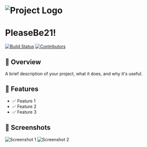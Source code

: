 # ![Project Logo](logo.jpg)

# PleaseBe21!

[![Build Status](https://img.shields.io/badge/build-passing-brightgreen)](https://your-build-url)
[![Contributors](https://img.shields.io/github/contributors/your-repo)](https://github.com/your-repo/graphs/contributors)

## 📌 Overview
A brief description of your project, what it does, and why it's useful.

## 🚀 Features
- ✅ Feature 1
- ✅ Feature 2
- ✅ Feature 3

## 📸 Screenshots
![Screenshot 1](assets/screenshot1.png)
![Screenshot 2](assets/screenshot2.png)
